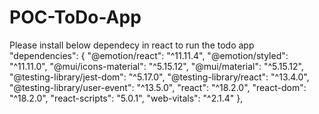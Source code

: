 # POC-ToDo-App
Please install below dependecy in react to run the todo app
"dependencies": {
    "@emotion/react": "^11.11.4",
    "@emotion/styled": "^11.11.0",
    "@mui/icons-material": "^5.15.12",
    "@mui/material": "^5.15.12",
    "@testing-library/jest-dom": "^5.17.0",
    "@testing-library/react": "^13.4.0",
    "@testing-library/user-event": "^13.5.0",
    "react": "^18.2.0",
    "react-dom": "^18.2.0",
    "react-scripts": "5.0.1",
    "web-vitals": "^2.1.4"
  },
